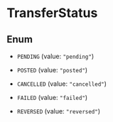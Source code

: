 

# TransferStatus

## Enum


* `PENDING` (value: `"pending"`)

* `POSTED` (value: `"posted"`)

* `CANCELLED` (value: `"cancelled"`)

* `FAILED` (value: `"failed"`)

* `REVERSED` (value: `"reversed"`)



